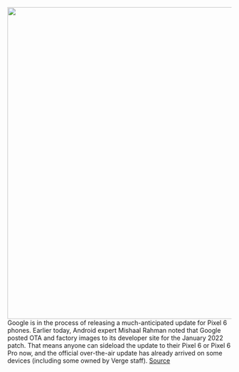 <img src='https://cdn.vox-cdn.com/thumbor/JLtJ1EnYxacOWcwSvJGs8inD3S4=/0x0:2040x1360/1200x800/filters:focal(857x517:1183x843)/cdn.vox-cdn.com/uploads/chorus_image/image/70391323/akrales_211020_4802_0471.0.jpg' width='700px' /><br/>
Google is in the process of releasing a much-anticipated update for Pixel 6 phones. Earlier today, Android expert Mishaal Rahman noted that Google posted OTA and factory images to its developer site for the January 2022 patch. That means anyone can sideload the update to their Pixel 6 or Pixel 6 Pro now, and the official over-the-air update has already arrived on some devices (including some owned by Verge staff).
<a href='https://www.theverge.com/2022/1/14/22884219/google-january-2022-pixel-6-pro-update'> Source <a/>